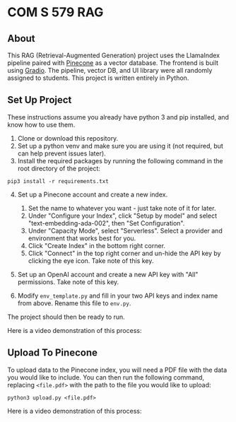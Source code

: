 # COM S 579 RAG

## About

This RAG (Retrieval-Augmented Generation) project uses the LlamaIndex pipeline paired
with [Pinecone](https://www.pinecone.io/) as a vector database. The frontend is built
using [Gradio](https://www.gradio.app/). The pipeline, vector DB, and UI library were all randomly assigned to students.
This project is written entirely in Python.

## Set Up Project

These instructions assume you already have python 3 and pip installed, and know how to use them.

1. Clone or download this repository.
2. Set up a python venv and make sure you are using it (not required, but can help prevent issues later).
3. Install the required packages by running the following command in the root directory of the project:

```
pip3 install -r requirements.txt
```

4. Set up a Pinecone account and create a new index.

    1. Set the name to whatever you want - just take note of it for later.
    2. Under "Configure your Index", click "Setup by model" and select "text-embedding-ada-002", then "Set
       Configuration".
    3. Under "Capacity Mode", select "Serverless". Select a provider and environment that works best for you.
    4. Click "Create Index" in the bottom right corner.
    5. Click "Connect" in the top right corner and un-hide the API key by clicking the eye icon. Take note of this key.

5. Set up an OpenAI account and create a new API key with "All" permissions. Take note of this key.
6. Modify `env_template.py` and fill in your two API keys and index name from above. Rename this file to `env.py`.

The project should then be ready to run.

Here is a video demonstration of this process:



## Upload To Pinecone

To upload data to the Pinecone index, you will need a PDF file with the data you would like to include. You can then run
the following command, replacing `<file.pdf>` with the path to the file you would like to upload:

```
python3 upload.py <file.pdf>
```

Here is a video demonstration of this process:

